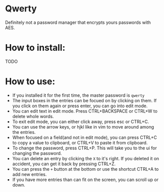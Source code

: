 # Qwerty
Definitely not a password manager that encrypts yours passwords with AES.

# How to install:
TODO

# How to use:
- If you installed it for the first time, the master password is `qwerty`
- The input boxes in the entries can be focued on by clicking on them. If you click on them again or press enter, you can go into edit mode.
- You can edit text in edit mode. Press CTRL+BACKSPACE or CTRL+W to delete whole words.
- To exit edit mode, you can either click away, press esc or CTRL+C.
- You can use the arrow keys, or hjkl like in vim to move around among the entries.
- When focused on a field(and not in edit mode), you can press CTRL+C to copy a value to clipboard, or CTRL+V to paste it from clipboard.
- To change the password, press CTRL+P. This will take you to the ui for changing the password.
- You can delete an entry by clicking the `X` to it's right. If you deleted it on accident, you can get it back by pressing CTRL+Z.
- You can press the `+` button at the bottom or use the shortcut CTRL+A to add new entries.
- If you have more entries than can fit on the screen, you can scroll up or down.

